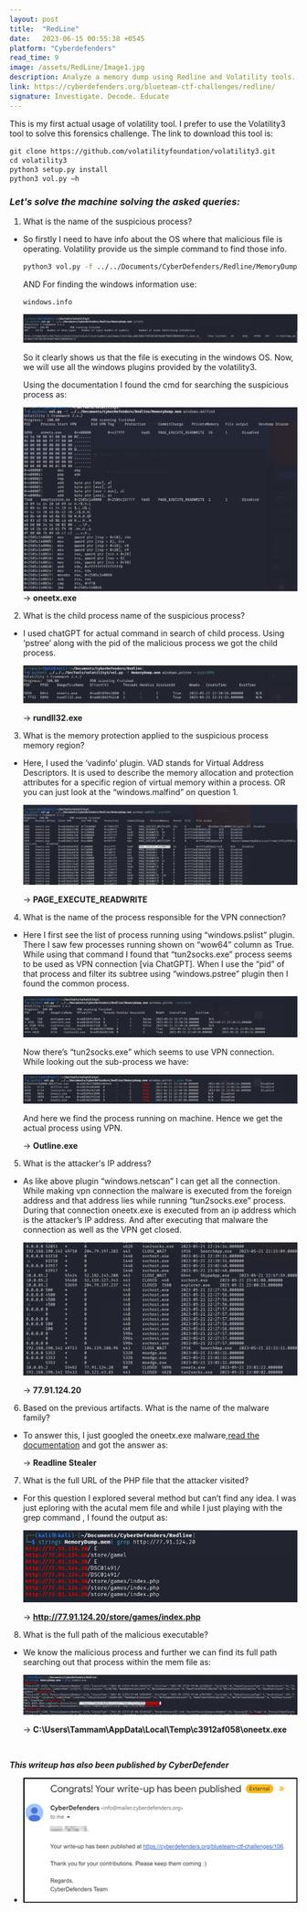 ```yaml
---
layout: post
title:  "RedLine"
date:   2023-06-15 00:55:38 +0545
platform: "Cyberdefenders"
read_time: 9
image: /assets/RedLine/Image1.jpg
description: Analyze a memory dump using Redline and Volatility tools. Trace the steps taken by the attacker on the compromised machine and determine how they managed to bypass the Network Intrusion Detection System "NIDS".
link: https://cyberdefenders.org/blueteam-ctf-challenges/redline/
signature: Investigate. Decode. Educate
---
```


This is my first actual usage of volatility tool. I prefer to use the Volatility3 tool to solve this forensics challenge. The link to download this tool is: 

```
git clone https://github.com/volatilityfoundation/volatility3.git
cd volatility3
python3 setup.py install
python3 vol.py —h
```

### *Let's solve the machine solving the asked queries:*

1. What is the name of the suspicious process?
- So firstly I need to have info about the OS where that malicious file is operating.
Volatility provide us the simple command to find those info.

    ```bash
    python3 vol.py -f ../../Documents/CyberDefenders/Redline/MemoryDump.mem isfinfo
    ```
    AND For finding the windows information use:

    ```
    windows.info
    ```

    ![Sample Image](/assets/RedLine/image2.png)

    So it clearly shows us that the file is executing in the windows OS. Now, we will use all the windows plugins provided by the volatility3.  

    Using the documentation I found the cmd for searching the suspicious process as:

    ![Image3](/assets/RedLine/image3.png)
    → **oneetx.exe**

2. What is the child process name of the suspicious process?
- I used chatGPT for actual command in search of child process. Using ‘pstree’ along with the pid of the malicious process we got the child process.
 
    ![Image4](/assets/RedLine/image4.png)

    → **rundll32.exe**

3. What is the memory protection applied to the suspicious process memory region?
- Here, I used the ‘vadinfo’ plugin. VAD stands for Virtual Address Descriptors. It is used to describe the memory allocation and protection attributes for a specific region of virtual memory within a process. OR you can just look at the “windows.malfind” on question 1.
 
    ![image5](/assets/RedLine/image5.png)

    → **PAGE_EXECUTE_READWRITE**

4. What is the name of the process responsible for the VPN connection?
- Here I first see the list of process running using “windows.pslist” plugin. There I saw few processes running shown on “wow64” column as True.
While using that command I found that “tun2socks.exe” process seems to be used as VPN connection [via ChatGPT]. When I use the “pid”  of that process and filter its subtree using “windows.pstree” plugin then I found the common process. 

    ![image6](/assets/RedLine/image6.png)

    Now there’s “tun2socks.exe” which seems to use VPN connection. While looking out the sub-process we have:

    ![image7](/assets/RedLine/image7.png)

    And here we find the process running on machine. Hence we get the actual process using VPN.

    → **Outline.exe**

5. What is the attacker's IP address?
- As like above plugin “windows.netscan” I can get all the connection. While making vpn connection the malware is executed from the foreign address and that address lies while running “tun2socks.exe” process. During that connection  oneetx.exe is executed from an ip address which is the attacker’s IP address. And after executing that malware the connection as well as the VPN get closed. 

    ![image8](/assets/RedLine/image8.png)

    → **77.91.124.20**

6. Based on the previous artifacts. What is the name of the malware family?
- To answer this, I just googled the oneetx.exe malware,<a href="https://gridinsoft.com/blogs/oneetx-removal/">read the documentation</a>  and got the answer as:

    → **Readline Stealer**

7. What is the full URL of the PHP file that the attacker visited?
- For this question I explored several method but can’t find any idea. I was just eploring with the acutal mem file and while I just playing with the grep command , I found the output as:

    ![image9](/assets/RedLine/image9.png)

    → **http://77.91.124.20/store/games/index.php**


8. What is the full path of the malicious executable?
- We know the malicious process and further we can find its full path searching out that process within the mem file as:

    ![image10](/assets/RedLine/image10.png)

    → **C:\Users\Tammam\AppData\Local\Temp\c3912af058\oneetx.exe**



<br>

***This writeup has also been published by CyberDefender***  

- ![Published](/assets/RedLine/published.png)

